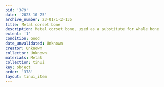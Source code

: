 ```yaml
---
pid: '379'
date: '2023-10-25'
archive_number: 23-01/1-2-135
title: Metal corset bone
description: Metal corset bone, used as a substitute for whale bone
extent: '1'
condition: Good
date_unvalidated: Unknown
creator: Unknown
collector: Unknown
materials: Metal
collection: tinui
key: object
order: '378'
layout: tinui_item
---
```


